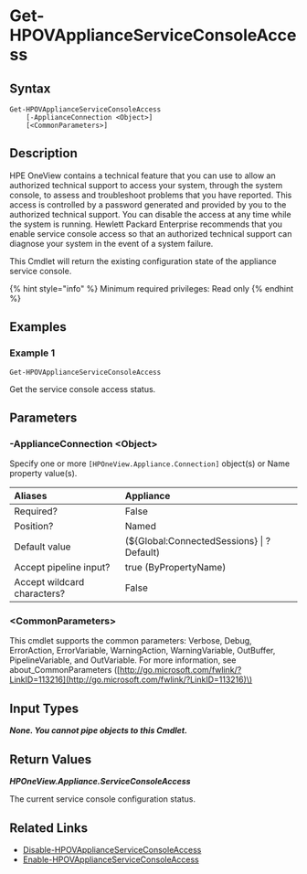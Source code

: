 ﻿---
description: Get the appliance service console access configuration.
---

# Get-HPOVApplianceServiceConsoleAccess

## Syntax

```text
Get-HPOVApplianceServiceConsoleAccess
    [-ApplianceConnection <Object>]
    [<CommonParameters>]
```

## Description

HPE OneView contains a technical feature that you can use to allow an authorized technical support to access your system, through the system console, to assess and troubleshoot problems that you have reported. This access is controlled by a password generated and provided by you to the authorized technical support. You can disable the access at any time while the system is running. Hewlett Packard Enterprise recommends that you enable service console access so that an authorized technical support can diagnose your system in the event of a system failure.

This Cmdlet will return the existing configuration state of the appliance service console.

{% hint style="info" %}
Minimum required privileges: Read only
{% endhint %}

## Examples

###  Example 1 

```text
Get-HPOVApplianceServiceConsoleAccess
```

Get the service console access status.

## Parameters

### -ApplianceConnection &lt;Object&gt;

Specify one or more `[HPOneView.Appliance.Connection]` object(s) or Name property value(s).

| Aliases | Appliance |
| :--- | :--- |
| Required? | False |
| Position? | Named |
| Default value | (${Global:ConnectedSessions} &vert; ? Default) |
| Accept pipeline input? | true (ByPropertyName) |
| Accept wildcard characters? | False |

### &lt;CommonParameters&gt;

This cmdlet supports the common parameters: Verbose, Debug, ErrorAction, ErrorVariable, WarningAction, WarningVariable, OutBuffer, PipelineVariable, and OutVariable. For more information, see about\_CommonParameters \([http://go.microsoft.com/fwlink/?LinkID=113216](http://go.microsoft.com/fwlink/?LinkID=113216)\)

## Input Types

_**None.  You cannot pipe objects to this Cmdlet.**_

## Return Values

_**HPOneView.Appliance.ServiceConsoleAccess**_

The current service console configuration status.

## Related Links

* [Disable-HPOVApplianceServiceConsoleAccess](disable-hpovapplianceserviceconsoleaccess.md)
* [Enable-HPOVApplianceServiceConsoleAccess](enable-hpovapplianceserviceconsoleaccess.md)
